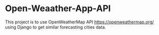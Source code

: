 # Open-Weaather-App-API
This project is to use OpenWeatherMap API https://openweathermap.org/ using Django to get similar forecasting cities data.
